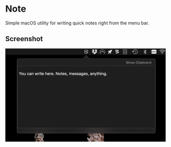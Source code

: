 # Note

Simple macOS utility for writing quick notes right from the menu bar.

## Screenshot

![screenshot](screenshot.png)

